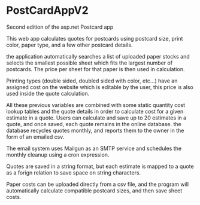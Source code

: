 # PostCardAppV2
Second edition of the asp.net Postcard app

This web app calculates quotes for postcards using postcard size, print color, paper type, and a few other postcard details. 

the application automatically searches a list of uploaded paper stocks and selects the smallest possible sheet which fits the largest number of postcards. The price per sheet for that paper is then used in calculation. 

Printing types (double sided, doubled sided with color, etc...) have an assigned cost on the website which is editable by the user, this price is also used inside the quote calculation. 

All these previous variables are combined with some static quantity cost lookup tables and the quote details in order to calculate cost for a given estimate in a quote. Users can calculate and save up to 20 estimates in a quote, and once saved, each quote remains in the online database. the database recycles quotes monthly, and reports them to the owner in the form of an emailed csv. 

The email system uses Mailgun as an SMTP service and schedules the monthly cleanup using a cron expression. 

Quotes are saved in a string format, but each estimate is mapped to a quote as a forign relation to save space on string characters. 

Paper costs can be uploaded directly from a csv file, and the program will automatically calculate compatible postcard sizes, and then save sheet costs. 


